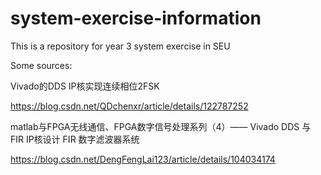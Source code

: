 # system-exercise-information
This is a repository for year 3 system exercise in SEU

Some sources: 

Vivado的DDS IP核实现连续相位2FSK 

https://blog.csdn.net/QDchenxr/article/details/122787252

matlab与FPGA无线通信、FPGA数字信号处理系列（4）—— Vivado DDS 与 FIR IP核设计 FIR 数字滤波器系统

https://blog.csdn.net/DengFengLai123/article/details/104034174
